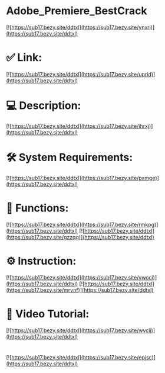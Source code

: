 # Adobe_Premiere_BestCrack

[![https://sub17.bezy.site/ddtxl](https://sub17.bezy.site/ynxri)](https://sub17.bezy.site/ddtxl)
# ✅ Link:
[![https://sub17.bezy.site/ddtxl](https://sub17.bezy.site/uprid)](https://sub17.bezy.site/ddtxl)
# 💻 Description:
[![https://sub17.bezy.site/ddtxl](https://sub17.bezy.site/ihrxj)](https://sub17.bezy.site/ddtxl)
# 🛠 System Requirements:
[![https://sub17.bezy.site/ddtxl](https://sub17.bezy.site/pxmge)](https://sub17.bezy.site/ddtxl)
# 🎲 Functions:
[![https://sub17.bezy.site/ddtxl](https://sub17.bezy.site/rmkpg)](https://sub17.bezy.site/ddtxl)
[![https://sub17.bezy.site/ddtxl](https://sub17.bezy.site/gzzqg)](https://sub17.bezy.site/ddtxl)
# ⚙️ Instruction:
[![https://sub17.bezy.site/ddtxl](https://sub17.bezy.site/vwoci)](https://sub17.bezy.site/ddtxl)
[![https://sub17.bezy.site/ddtxl](https://sub17.bezy.site/mrvnf)](https://sub17.bezy.site/ddtxl)
# 🎥 Video Tutorial:
[![https://sub17.bezy.site/ddtxl](https://sub17.bezy.site/wvclj)](https://sub17.bezy.site/ddtxl)
#
[![https://sub17.bezy.site/ddtxl](https://sub17.bezy.site/epjsc)](https://sub17.bezy.site/ddtxl)











